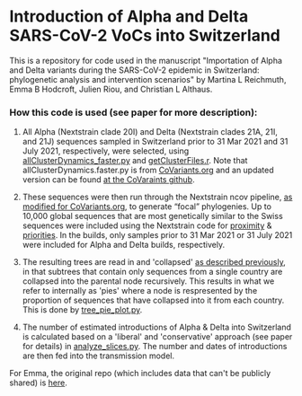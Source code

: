 # Introduction of Alpha and Delta SARS-CoV-2 VoCs into Switzerland

This is a repository for code used in the manuscript "Importation of Alpha and Delta variants during the SARS-CoV-2 epidemic in Switzerland: phylogenetic analysis and intervention scenarios" by Martina L Reichmuth, Emma B Hodcroft, Julien Riou, and Christian L Althaus.

### How this code is used (see paper for more description):

1. All Alpha (Nextstrain clade 20I) and Delta (Nextstrain clades 21A, 21I, and 21J) sequences sampled in Switzerland prior to 31 Mar 2021 and 31 July 2021, respectively, were selected, using [allClusterDynamics_faster.py](scripts/allClusterDynamics_faster.py) and [getClusterFiles.r](scripts/getClusterFiles.r).
Note that allClusterDynamics.faster.py is from [CoVariants.org](https://covariants.org/) and an updated version can be found [at the CoVaraints github](https://github.com/hodcroftlab/covariants/blob/master/scripts/allClusterDynamics_faster.py).

2. These sequences were then run through the Nextstrain ncov pipeline, [as modified for CoVariants.org](https://github.com/emmahodcroft/ncov_2021), to generate “focal” phylogenies. 
Up to 10,000 global sequences that are most genetically similar to the Swiss sequences were included using the Nextstrain code for [proximity](https://github.com/nextstrain/ncov/blob/master/scripts/get_distance_to_focal_set.py) & [priorities](https://github.com/nextstrain/ncov/blob/master/scripts/priorities.py). In the builds, only samples prior to 31 Mar 2021 or 31 July 2021 were included for Alpha and Delta builds, respectively.

3. The resulting trees are read in and 'collapsed' [as described previously](https://www.nature.com/articles/s41586-021-03677-y#Sec8), in that subtrees that contain only sequences from a single country are collapsed into the parental node recursively. This results in what we refer to internally as 'pies' where a node is respresented by the proportion of sequences that have collapsed into it from each country. This is done by [tree_pie_plot.py](scripts/tree_pie_plot.py).

4. The number of estimated introductions of Alpha & Delta into Switzerland is calculated based on a 'liberal' and 'conservative' approach (see paper for details) in [analyze_slices.py](scripts/analyze_slices.py). The number and dates of introductions are then fed into the transmission model.


For Emma, the original repo (which includes data that can't be publicly shared) is [here](https://github.com/emmahodcroft/2021_Delta).
